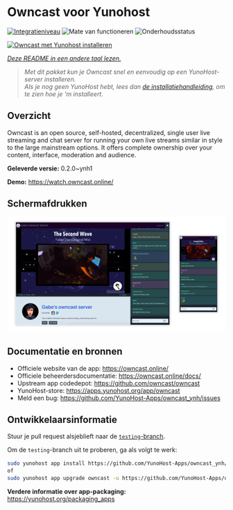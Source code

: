 <!--
NB: Deze README is automatisch gegenereerd door <https://github.com/YunoHost/apps/tree/master/tools/readme_generator>
Hij mag NIET handmatig aangepast worden.
-->

# Owncast voor Yunohost

[![Integratieniveau](https://apps.yunohost.org/badge/integration/owncast)](https://ci-apps.yunohost.org/ci/apps/owncast/)
![Mate van functioneren](https://apps.yunohost.org/badge/state/owncast)
![Onderhoudsstatus](https://apps.yunohost.org/badge/maintained/owncast)

[![Owncast met Yunohost installeren](https://install-app.yunohost.org/install-with-yunohost.svg)](https://install-app.yunohost.org/?app=owncast)

*[Deze README in een andere taal lezen.](./ALL_README.md)*

> *Met dit pakket kun je Owncast snel en eenvoudig op een YunoHost-server installeren.*  
> *Als je nog geen YunoHost hebt, lees dan [de installatiehandleiding](https://yunohost.org/install), om te zien hoe je 'm installeert.*

## Overzicht

Owncast is an open source, self-hosted, decentralized, single user live streaming and chat server for running your own live streams similar in style to the large mainstream options. It offers complete ownership over your content, interface, moderation and audience.

**Geleverde versie:** 0.2.0~ynh1

**Demo:** <https://watch.owncast.online/>

## Schermafdrukken

![Schermafdrukken van Owncast](./doc/screenshots/owncast-screenshot.png)

## Documentatie en bronnen

- Officiele website van de app: <https://owncast.online/>
- Officiele beheerdersdocumentatie: <https://owncast.online/docs/>
- Upstream app codedepot: <https://github.com/owncast/owncast>
- YunoHost-store: <https://apps.yunohost.org/app/owncast>
- Meld een bug: <https://github.com/YunoHost-Apps/owncast_ynh/issues>

## Ontwikkelaarsinformatie

Stuur je pull request alsjeblieft naar de [`testing`-branch](https://github.com/YunoHost-Apps/owncast_ynh/tree/testing).

Om de `testing`-branch uit te proberen, ga als volgt te werk:

```bash
sudo yunohost app install https://github.com/YunoHost-Apps/owncast_ynh/tree/testing --debug
of
sudo yunohost app upgrade owncast -u https://github.com/YunoHost-Apps/owncast_ynh/tree/testing --debug
```

**Verdere informatie over app-packaging:** <https://yunohost.org/packaging_apps>

